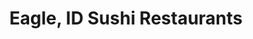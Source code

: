 ---
layout: city
title: Eagle, ID Sushi Restaurants
permalink: /idaho/eagle/
stateAbbr: ID
stateName: Idaho
cityName: Eagle
---